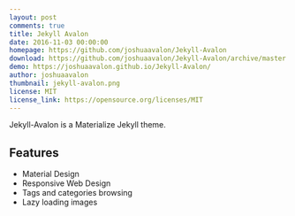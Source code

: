 ```yaml
---
layout: post
comments: true
title: Jekyll Avalon
date: 2016-11-03 00:00:00
homepage: https://github.com/joshuaavalon/Jekyll-Avalon
download: https://github.com/joshuaavalon/Jekyll-Avalon/archive/master.zip
demo: https://joshuaavalon.github.io/Jekyll-Avalon/
author: joshuaavalon
thumbnail: jekyll-avalon.png
license: MIT
license_link: https://opensource.org/licenses/MIT
---
```


Jekyll-Avalon is a Materialize Jekyll theme.

## Features

* Material Design
* Responsive Web Design
* Tags and categories browsing
* Lazy loading images
